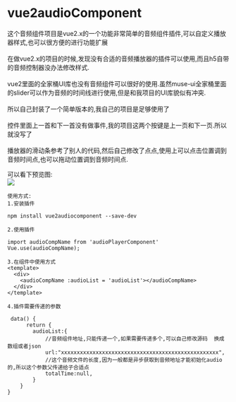 # vue2audioComponent
这个音频组件项目是vue2.x的一个功能非常简单的音频组件插件,可以自定义播放器样式,也可以很方便的进行功能扩展<br>
<br>
在做vue2.x的项目的时候,发现没有合适的音频播放器的插件可以使用,而且h5自带的音频控制器没办法修改样式.<br>
<br>
vue2里面的全家桶UI库也没有音频组件可以很好的使用.虽然muse-ui全家桶里面的slider可以作为音频的时间线进行使用,但是和我项目的UI库貌似有冲突.<br>
<br>
所以自己封装了一个简单版本的,我自己的项目是足够使用了<br>  
<br>
控件里面上一首和下一首没有做事件,我的项目这两个按键是上一页和下一页.所以就没写了<br>
<br>
播放器的滑动条参考了别人的代码,然后自己修改了点点,使用上可以点击位置调到音频时间点,也可以拖动位置调到音频时间点.


可以看下预览图:<br>
![](http://au-smart.cn/auscience/static/img/微信图片_20170531145922.png)

```
使用方式:
1.安装插件

npm install vue2audiocomponent --save-dev

2.使用插件

import audioCompName from 'audioPlayerComponent'
Vue.use(audioCompName);

3.在组件中使用方式
<template>
  <div>
    <audioCompName :audioList = 'audioList'></audioCompName>
  </div>
</template>

4.插件需要传递的参数

 data() {
      return { 
        audioList:{
            //音频组件地址,只能传递一个,如果需要传递多个,可以自己修改源码  换成数组或者json
            url:"xxxxxxxxxxxxxxxxxxxxxxxxxxxxxxxxxxxxxxxxxxxxxxxxxx",
            //这个音频文件的长度,因为一般都是异步获取到音频地址才能初始化audio的,所以这个参数父传递给子合适点
            totalTime:null,
        }
    }
}
```

